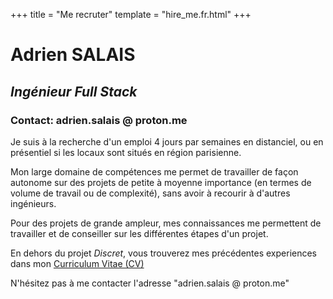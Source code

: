 +++
title = "Me recruter"
template = "hire_me.fr.html"
+++

# Adrien SALAIS
## *Ingénieur Full Stack*
### Contact: adrien.salais @ proton.me

Je suis à la recherche d'un emploi 4 jours par semaines en distanciel, ou en présentiel si les locaux sont situés en région parisienne.

Mon large domaine de compétences me permet de travailler de façon autonome sur des projets de petite à moyenne importance (en termes de volume de travail ou de complexité), sans avoir à recourir à d'autres ingénieurs. 

Pour des projets de grande ampleur, mes connaissances me permettent de travailler et de conseiller sur les différentes étapes d'un projet.

En dehors du projet *Discret*, vous trouverez mes précédentes experiences dans mon [Curriculum Vitae (CV)](../../ADRIEN_SALAIS_RESUME_WEB.fr.pdf) 

N'hésitez pas à me contacter l'adresse "adrien.salais @ proton.me"

